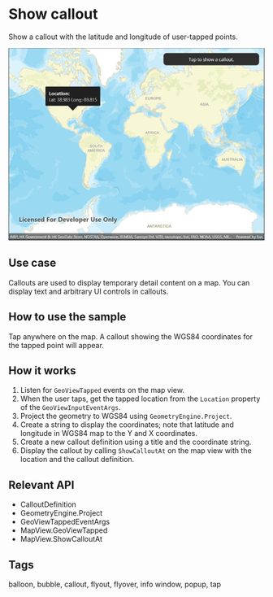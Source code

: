 # Show callout

Show a callout with the latitude and longitude of user-tapped points.

![Image of show callout](showcallout.jpg)

## Use case

Callouts are used to display temporary detail content on a map. You can display text and arbitrary UI controls in callouts.

## How to use the sample

Tap anywhere on the map. A callout showing the WGS84 coordinates for the tapped point will appear.

## How it works

1. Listen for `GeoViewTapped` events on the map view.
2. When the user taps, get the tapped location from the `Location` property of the `GeoViewInputEventArgs`.
3. Project the geometry to WGS84 using `GeometryEngine.Project`.
4. Create a string to display the coordinates; note that latitude and longitude in WGS84 map to the Y and X coordinates.
5. Create a new callout definition using a title and the coordinate string.
6. Display the callout by calling `ShowCalloutAt` on the map view with the location and the callout definition.

## Relevant API

* CalloutDefinition
* GeometryEngine.Project
* GeoViewTappedEventArgs
* MapView.GeoViewTapped
* MapView.ShowCalloutAt

## Tags

balloon, bubble, callout, flyout, flyover, info window, popup, tap